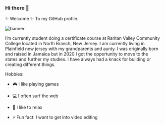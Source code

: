 ### Hi there 👋

✨ Welcome ✨ To my GitHub profile.


![banner](https://github.com/Colli456/Colli456/assets/72905402/a78ec7b8-9b02-439c-b798-bed987710a67)


I’m currently student doing a certificate course at Raritan Valley Community College located in North Branch, New Jersey. I am currently living in Plainfield new jersey with my grandparents and aunty. I was originally born and raised in Jamaica but in 2020 I got the opportunity to move to the states and further my studies. I have always had a knack for building or creating different things.

Hobbies:

- 🎮 I like playing games
- 💻 I often surf the web
- 🛌 I like to relax

- ⚡ Fun fact: I want to get into video editing
